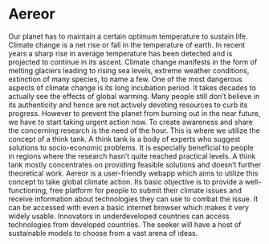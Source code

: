 # Aereor
Our planet has to maintain a certain optimum temperature to sustain life. Climate change is a net rise or fall in the temperature of earth. In recent years a sharp rise in average temperature has been detected and is projected to continue in its ascent. Climate change manifests in the form of melting glaciers leading to rising sea levels, extreme weather conditions, extinction of many species, to name a few. One of the most dangerous aspects of climate change is its long incubation period. It takes decades to actually see the effects of global warming. Many people still don’t believe in its authenticity and hence are not actively devoting resources to curb its progress. However to prevent the planet from burning out in the near future, we have to start taking urgent action now. To create awareness and share the concerning research is the need of the hour. This is where we utilize the concept of a think tank. A think tank is a body of experts who suggest solutions to socio-economic problems. It is especially beneficial to people in regions where the research hasn’t quite reached practical levels. A think tank mostly concentrates on providing feasible solutions and doesn’t further theoretical work. Aereor is a user-friendly webapp which aims to utilize this concept to take global climate action. Its basic objective is to provide a well-functioning, free platform for people to submit their climate issues and receive information about technologies they can use to combat the issue. It can be accessed with even a basic internet browser which makes it very widely usable. Innovators in underdeveloped countries can access technologies from developed countries. The seeker will have a host of sustainable models to choose from a vast arena of ideas. 



